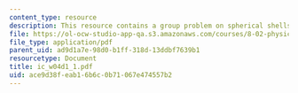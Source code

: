 ```yaml
---
content_type: resource
description: This resource contains a group problem on spherical shells.
file: https://ol-ocw-studio-app-qa.s3.amazonaws.com/courses/8-02-physics-ii-electricity-and-magnetism-spring-2007/ace9d38feab16b6c0b71067e474557b2_ic_w04d1_1.pdf
file_type: application/pdf
parent_uid: ad9d1a7e-98d0-b1ff-318d-13ddbf7639b1
resourcetype: Document
title: ic_w04d1_1.pdf
uid: ace9d38f-eab1-6b6c-0b71-067e474557b2
---
```

